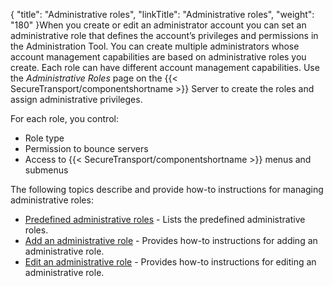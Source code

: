 {
    "title": "Administrative roles",
    "linkTitle": "Administrative roles",
    "weight": "180"
}When you create or edit an administrator account you can set an administrative role that defines the account’s privileges and permissions in the Administration Tool. You can create multiple administrators whose account management capabilities are based on administrative roles you create. Each role can have different account management capabilities. Use the *Administrative Roles* page on the {{< SecureTransport/componentshortname  >}} Server to create the roles and assign administrative privileges.

For each role, you control:

-   Role type
-   Permission to bounce servers
-   Access to {{< SecureTransport/componentshortname >}} menus and submenus

The following topics describe and provide how-to instructions for managing administrative roles:

-   [Predefined administrative roles](r_st_predefined_administrative_roles) - Lists the predefined administrative roles.
-   [Add an administrative role](r_st_add_administrative_role) - Provides how-to instructions for adding an administrative role.
-   [Edit an administrative role](r_st_edit_administrative_role) - Provides how-to instructions for editing an administrative role.
